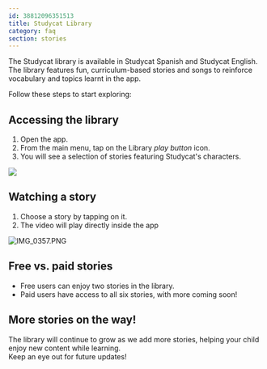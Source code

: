 ```yaml
---
id: 38812096351513
title: Studycat Library
category: faq
section: stories
---
```


The Studycat library is available in Studycat Spanish and Studycat English. The library features fun, curriculum-based stories and songs to reinforce vocabulary and topics learnt in the app.

Follow these steps to start exploring:

## Accessing the library

1. Open the app.
2. From the main menu, tap on the Library _play button_ icon.
3. You will see a selection of stories featuring Studycat's characters.

![](https://help.studycat.com/hc/article_attachments/38812096342041)

## Watching a story

1. Choose a story by tapping on it.
2. The video will play directly inside the app

![IMG_0357.PNG](https://help.studycat.com/hc/article_attachments/38812096344217)

## Free vs. paid stories

- Free users can enjoy two stories in the library.
- Paid users have access to all six stories, with more coming soon!

## More stories on the way!

The library will continue to grow as we add more stories, helping your child enjoy new content while learning.  
Keep an eye out for future updates!  